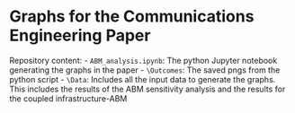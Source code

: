 # Graphs for the Communications Engineering Paper

Repository content:
    - `ABM_analysis.ipynb`: The python Jupyter notebook generating the graphs in the paper
    - `\Outcomes`: The saved pngs from the python script
    - `\Data`: Includes all the input data to generate the graphs. This includes the results of the ABM sensitivity analysis and the results for the coupled infrastructure-ABM